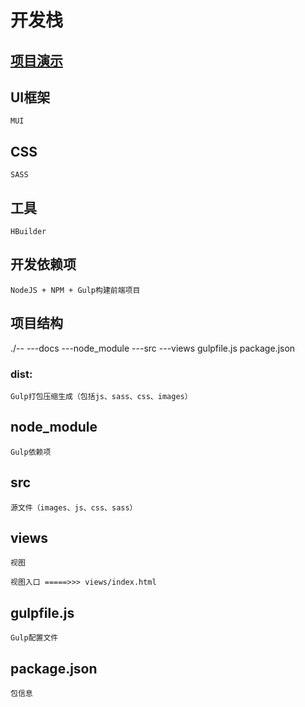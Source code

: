 # 开发栈

## [项目演示](https://luckfairy.github.io/helipay/docs/)

## UI框架

	MUI

## CSS

	SASS

## 工具

	HBuilder

## 开发依赖项

	NodeJS + NPM + Gulp构建前端项目

## 项目结构

./--
	---docs
	---node_module
	---src
	---views
	gulpfile.js
	package.json


### dist:

	Gulp打包压缩生成（包括js、sass、css、images）

## node_module

	Gulp依赖项

## src

	源文件（images、js、css、sass）

## views

	视图

	视图入口 =====>>> views/index.html

## gulpfile.js

	Gulp配置文件

## package.json

	包信息
